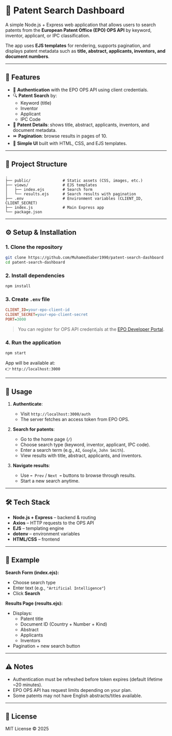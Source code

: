 # 📘 Patent Search Dashboard  

A simple Node.js + Express web application that allows users to search patents from the **European Patent Office (EPO) OPS API** by keyword, inventor, applicant, or IPC classification.  

The app uses **EJS templates** for rendering, supports pagination, and displays patent metadata such as **title, abstract, applicants, inventors, and document numbers**.  

---

## 🚀 Features  

- 🔑 **Authentication** with the EPO OPS API using client credentials.  
- 🔍 **Patent Search** by:
  - Keyword (title)  
  - Inventor  
  - Applicant  
  - IPC Code  
- 📄 **Patent Details**: shows title, abstract, applicants, inventors, and document metadata.  
- ⏩ **Pagination**: browse results in pages of 10.  
- 🎨 **Simple UI** built with HTML, CSS, and EJS templates.  

---

## 📂 Project Structure  

```
.
├── public/              # Static assets (CSS, images, etc.)
├── views/               # EJS templates
│   ├── index.ejs        # Search form
│   └── results.ejs      # Search results with pagination
├── .env                 # Environment variables (CLIENT_ID, CLIENT_SECRET)
├── index.js             # Main Express app
└── package.json
```

---

## ⚙️ Setup & Installation  

### 1. Clone the repository  
```bash
git clone https://github.com/MuhamedSaber1990/patent-search-dashboard
cd patent-search-dashboard
```

### 2. Install dependencies  
```bash
npm install
```

### 3. Create `.env` file  
```ini
CLIENT_ID=your-epo-client-id
CLIENT_SECRET=your-epo-client-secret
PORT=3000
```

> You can register for OPS API credentials at the [EPO Developer Portal](https://developers.epo.org/).  

### 4. Run the application  
```bash
npm start
```

App will be available at:  
👉 `http://localhost:3000`

---

## 🔑 Usage  

1. **Authenticate**:  
   - Visit `http://localhost:3000/auth`  
   - The server fetches an access token from EPO OPS.  

2. **Search for patents**:  
   - Go to the home page (`/`)  
   - Choose search type (keyword, inventor, applicant, IPC code).  
   - Enter a search term (e.g., `AI`, `Google`, `John Smith`).  
   - View results with title, abstract, applicants, and inventors.  

3. **Navigate results**:  
   - Use `⬅ Prev` / `Next ➡` buttons to browse through results.  
   - Start a new search anytime.  

---

## 🛠️ Tech Stack  

- **Node.js + Express** – backend & routing  
- **Axios** – HTTP requests to the OPS API  
- **EJS** – templating engine  
- **dotenv** – environment variables  
- **HTML/CSS** – frontend  

---

## 📌 Example  

**Search Form (index.ejs):**  
- Choose search type  
- Enter text (e.g., `"Artificial Intelligence"`)  
- Click **Search**  

**Results Page (results.ejs):**  
- Displays:  
  - Patent title  
  - Document ID (Country + Number + Kind)  
  - Abstract  
  - Applicants  
  - Inventors  
- Pagination + new search button  

---

## ⚠️ Notes  

- Authentication must be refreshed before token expires (default lifetime ~20 minutes).  
- EPO OPS API has request limits depending on your plan.  
- Some patents may not have English abstracts/titles available.  

---

## 📜 License  

MIT License © 2025  
